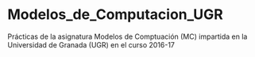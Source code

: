 # Modelos_de_Computacion_UGR
Prácticas de la asignatura Modelos de Comptuación (MC) impartida en la Universidad de Granada (UGR) en el curso 2016-17
